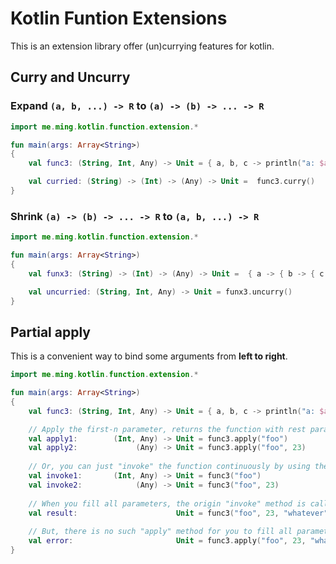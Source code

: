 # Kotlin Funtion Extensions

This is an extension library offer (un)currying features for kotlin.  

## Curry and Uncurry

### Expand `(a, b, ...) -> R` to `(a) -> (b) -> ... -> R`

```kotlin
import me.ming.kotlin.function.extension.*

fun main(args: Array<String>)
{
    val func3: (String, Int, Any) -> Unit = { a, b, c -> println("a: $a, b: $b, c: $c")}

    val curried: (String) -> (Int) -> (Any) -> Unit =  func3.curry()
}
```

### Shrink `(a) -> (b) -> ... -> R` to `(a, b, ...) -> R`

```kotlin
import me.ming.kotlin.function.extension.*

fun main(args: Array<String>)
{
    val funx3: (String) -> (Int) -> (Any) -> Unit =  { a -> { b -> { c -> println("a: $a, b: $b, c: $c") } } }

    val uncurried: (String, Int, Any) -> Unit = funx3.uncurry()
}
```

## Partial apply

This is a convenient way to bind some arguments from **left to right**.

```kotlin
import me.ming.kotlin.function.extension.*

fun main(args: Array<String>)
{
    val func3: (String, Int, Any) -> Unit = { a, b, c -> println("a: $a, b: $b, c: $c")}

    // Apply the first-n parameter, returns the function with rest parameters.
    val apply1:        (Int, Any) -> Unit = func3.apply("foo")
    val apply2:             (Any) -> Unit = func3.apply("foo", 23)
    
    // Or, you can just "invoke" the function continuously by using the extension operator.
    val invoke1:       (Int, Any) -> Unit = func3("foo")
    val invoke2:            (Any) -> Unit = func3("foo", 23)
    
    // When you fill all parameters, the origin "invoke" method is called.
    val result:                      Unit = func3("foo", 23, "whatever")
    
    // But, there is no such "apply" method for you to fill all parameters.
    val error:                       Unit = func3.apply("foo", 23, "whatever") // Compile error: Too many argument for "apply" function.
}
```